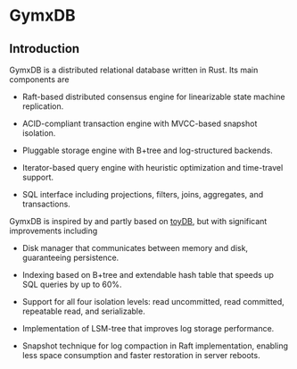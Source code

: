 # GymxDB

## Introduction

GymxDB is a distributed relational database written in Rust. Its main components are

* Raft-based distributed consensus engine for linearizable state machine replication.

* ACID-compliant transaction engine with MVCC-based snapshot isolation.

* Pluggable storage engine with B+tree and log-structured backends.

* Iterator-based query engine with heuristic optimization and time-travel support.

* SQL interface including projections, filters, joins, aggregates, and transactions.

GymxDB is inspired by and partly based on [toyDB](https://github.com/erikgrinaker/toydb), but with significant improvements including

* Disk manager that communicates between memory and disk, guaranteeing persistence.

* Indexing based on B+tree and extendable hash table that speeds up SQL queries by up to 60%.

* Support for all four isolation levels: read uncommitted, read committed, repeatable read, and serializable.

* Implementation of LSM-tree that improves log storage performance.

* Snapshot technique for log compaction in Raft implementation, enabling less space consumption and faster restoration in server reboots.

